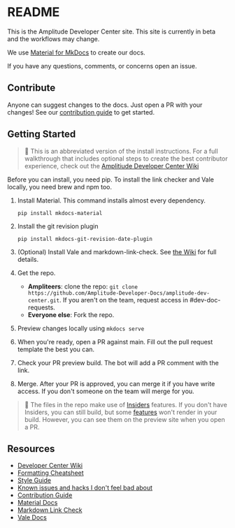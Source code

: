 <!-- markdownlint-disable-file -->
<!-- markdown-link-check-disable -->
<!-- vale off -->

# README

This is the Amplitude Developer Center site. This site is currently in beta and the workflows may change.

We use [Material for MkDocs](https://github.com/squidfunk/mkdocs-material) to create our docs.

If you have any questions, comments, or concerns open an issue.

## Contribute

Anyone can suggest changes to the docs. Just open a PR with your changes! See our [contribution guide](CONTRIBUTING.md) to get started.

## Getting Started

> :pushpin: This is an abbreviated version of the install instructions. For a full walkthrough that includes optional steps to create the best contributor experience, check out the [Amplitiude Developer Center Wiki](https://github.com/Amplitude-Developer-Docs/amplitude-dev-center/wiki)

  Before you can install, you need pip. To install the link checker and Vale locally, you need brew and npm too.

1. Install Material. This command installs almost every dependency.

    `pip install mkdocs-material`

2. Install the git revision plugin

    `pip install mkdocs-git-revision-date-plugin`

3. (Optional) Install Vale and markdown-link-check. See [the Wiki](https://github.com/Amplitude-Developer-Docs/amplitude-dev-center/wiki#install) for full details.
4. Get the repo.
   -  **Ampliteers**: clone the repo: `git clone https://github.com/Amplitude-Developer-Docs/amplitude-dev-center.git`. If you aren't on the team, request access in #dev-doc-requests.
   - **Everyone else**: Fork the repo.
5. Preview changes locally using `mkdocs serve`
6. When you're ready, open a PR against main. Fill out the pull request template the best you can.
7. Check your PR preview build. The bot will add a PR comment with the link. 
8. Merge. After your PR is approved, you can merge it if you have write access. If you don't someone on the team will merge for you. 

>:pushpin: The files in the repo make use of [Insiders](https://squidfunk.github.io/mkdocs-material/insiders/) features. If you don't have Insiders, you can still build, but some [features](https://squidfunk.github.io/mkdocs-material/insiders/#available-features) won't render in your build. However, you can see them on the preview site when you open a PR.

## Resources

- [Developer Center Wiki](https://github.com/Amplitude-Developer-Docs/amplitude-dev-center/wiki)
- [Formatting Cheatsheet](https://github.com/Amplitude-Developer-Docs/amplitude-dev-center/wiki/Formatting-Cheatsheet)
- [Style Guide](https://github.com/Amplitude-Developer-Docs/amplitude-dev-center/wiki/Style-Guide)
- [Known issues and hacks I don't feel bad about](https://github.com/Amplitude-Developer-Docs/amplitude-dev-center/wiki#known-issues-and-hacks-i-dont-feel-bad-about)
- [Contribution Guide](CONTRIBUTING.md)
- [Material Docs](https://squidfunk.github.io/mkdocs-material/)
- [Markdown Link Check](https://github.com/tcort/markdown-link-check)
- [Vale Docs](https://docs.errata.ai/)
